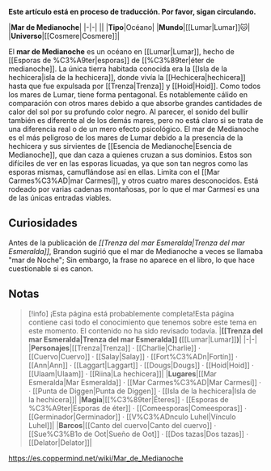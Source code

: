 **Este artículo está en proceso de traducción. Por favor, sigan circulando.**


|**Mar de Medianoche**|
|-|-|
||
|**Tipo**|Océano|
|**Mundo**|[[Lumar\|Lumar]]🐱︎|
|**Universo**|[[Cosmere\|Cosmere]]|

El **mar de Medianoche** es un océano en [[Lumar\|Lumar]], hecho de [[Esporas de %C3%A9ter\|esporas]] de [[%C3%89ter\|éter de medianoche]]. La única tierra habitada conocida era la [[Isla de la hechicera\|isla de la hechicera]], donde vivía la [[Hechicera\|hechicera]] hasta que fue expulsada por [[Trenza\|Trenza]] y [[Hoid\|Hoid]]. Como todos los mares de Lumar, tiene forma pentagonal.
Es notablemente cálido en comparación con otros mares debido a que absorbe grandes cantidades de calor del sol por su profundo color negro. Al parecer, el sonido del bullir también es diferente al de los demás mares, pero no está claro si se trata de una diferencia real o de un mero efecto psicológico.
El mar de Medianoche es el más peligroso de los mares de Lumar debido a la presencia de la hechicera y sus sirvientes de [[Esencia de Medianoche\|Esencia de Medianoche]], que dan caza a quienes cruzan a sus dominios. Estos son difíciles de ver en las esporas licuadas, ya que son tan negros como las esporas mismas, camuflándose así en ellas.
Limita con el [[Mar Carmes%C3%AD\|mar Carmesí]], y otros cuatro mares desconocidos. Está rodeado por varias cadenas montañosas, por lo que el mar Carmesí es una de las únicas entradas viables.

## Curiosidades
Antes de la publicación de *[[Trenza del mar Esmeralda\|Trenza del mar Esmeralda]]*, Brandon sugirió que el mar de Medianoche a veces se llamaba "mar de Noche"; Sin embargo, la frase no aparece en el libro, lo que hace cuestionable si es canon.
## Notas

> [!info] ¡Esta página está probablemente completa!Esta página contiene casi todo el conocimiento que tenemos sobre este tema en este momento.
El contenido no ha sido revisado todavía.
|**[[Trenza del mar Esmeralda\|Trenza del mar Esmeralda]] (**[[Lumar\|Lumar]]**)**|
|-|-|
|**Personajes**|[[Trenza\|Trenza]] · [[Charlie\|Charlie]] · [[Cuervo\|Cuervo]] · [[Salay\|Salay]] · [[Fort%C3%ADn\|Fortín]] · [[Ann\|Ann]] · [[Laggart\|Laggart]] · [[Dougs\|Dougs]] · [[Hoid\|Hoid]] · [[Ulaam\|Ulaam]] · [[Riina\|La hechicera]]|
|**Lugares**|[[Mar Esmeralda\|Mar Esmeralda]] · [[Mar Carmes%C3%AD\|Mar Carmesí]] ·  · [[Punta de Diggen\|Punta de Diggen]] · [[Isla de la hechicera\|Isla de la hechicera]]|
|**Magia**|[[%C3%89ter\|Éteres]] · [[Esporas de %C3%A9ter\|Esporas de éter]] · [[Comeesporas\|Comeesporas]] · [[Germinador\|Germinador]] · [[V%C3%ADnculo Luhel\|Vínculo Luhel]]|
|**Barcos**|[[Canto del cuervo\|Canto del cuervo]] · [[Sue%C3%B1o de Oot\|Sueño de Oot]] · [[Dos tazas\|Dos tazas]] · [[Delator\|Delator]]|



https://es.coppermind.net/wiki/Mar_de_Medianoche